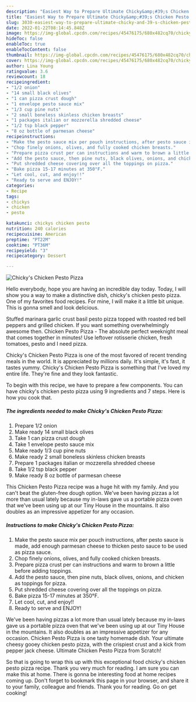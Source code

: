 ```yaml
---
description: "Easiest Way to Prepare Ultimate Chicky&amp;#39;s Chicken Pesto Pizza"
title: "Easiest Way to Prepare Ultimate Chicky&amp;#39;s Chicken Pesto Pizza"
slug: 3030-easiest-way-to-prepare-ultimate-chicky-and-39-s-chicken-pesto-pizza
date: 2022-01-22T08:14:45.848Z
image: https://img-global.cpcdn.com/recipes/45476175/680x482cq70/chickys-chicken-pesto-pizza-recipe-main-photo.jpg
hideToc: false
enableToc: true
enableTocContent: false
thumbnail: https://img-global.cpcdn.com/recipes/45476175/680x482cq70/chickys-chicken-pesto-pizza-recipe-main-photo.jpg
cover: https://img-global.cpcdn.com/recipes/45476175/680x482cq70/chickys-chicken-pesto-pizza-recipe-main-photo.jpg
author: Lina Young
ratingvalue: 3.6
reviewcount: 18
recipeingredient:
- "1/2 onion"
- "14 small black olives"
- "1 can pizza crust dough"
- "1 envelope pesto sauce mix"
- "1/3 cup pine nuts"
- "2 small boneless skinless chicken breasts"
- "1 packages italian or mozzerella shredded cheese"
- "1/2 tsp black pepper"
- "8 oz bottle of parmesan cheese"
recipeinstructions:
- "Make the pesto sauce mix per pouch instructions, after pesto sauce is made, add enough parmesan cheese to thicken pesto sauce to be used as pizza sauce."
- "Chop finely onions, olives, and fully cooked chicken breasts."
- "Prepare pizza crust per can instructions and warm to brown a little before adding toppings."
- "Add the pesto sauce, then pine nuts, black olives, onions, and chicken as toppings for pizza."
- "Put shredded cheese covering over all the toppings on pizza."
- "Bake pizza 15-17 minutes at 350°F."
- "Let cool, cut, and enjoy!!"
- "Ready to serve and ENJOY!"
categories:
- Recipe
tags:
- chickys
- chicken
- pesto

katakunci: chickys chicken pesto 
nutrition: 240 calories
recipecuisine: American
preptime: "PT22M"
cooktime: "PT36M"
recipeyield: "3"
recipecategory: Dessert

---
```



![Chicky&#39;s Chicken Pesto Pizza](https://img-global.cpcdn.com/recipes/45476175/680x482cq70/chickys-chicken-pesto-pizza-recipe-main-photo.jpg)

Hello everybody, hope you are having an incredible day today. Today, I will show you a way to make a distinctive dish, chicky&#39;s chicken pesto pizza. One of my favorites food recipes. For mine, I will make it a little bit unique. This is gonna smell and look delicious.

Stuffed marinara garlic crust basil pesto pizza topped with roasted red bell peppers and grilled chicken. If you want something overwhelmingly awesome then. Chicken Pesto Pizza - The absolute perfect weeknight meal that comes together in minutes! Use leftover rotisserie chicken, fresh tomatoes, pesto and I need pizza.

Chicky&#39;s Chicken Pesto Pizza is one of the most favored of recent trending meals in the world. It is appreciated by millions daily. It's simple, it's fast, it tastes yummy. Chicky&#39;s Chicken Pesto Pizza is something that I've loved my entire life. They're fine and they look fantastic.


To begin with this recipe, we have to prepare a few components. You can have chicky&#39;s chicken pesto pizza using 9 ingredients and 7 steps. Here is how you cook that.

<!--inarticleads1-->

##### The ingredients needed to make Chicky&#39;s Chicken Pesto Pizza:

1. Prepare 1/2 onion
1. Make ready 14 small black olives
1. Take 1 can pizza crust dough
1. Take 1 envelope pesto sauce mix
1. Make ready 1/3 cup pine nuts
1. Make ready 2 small boneless skinless chicken breasts
1. Prepare 1 packages italian or mozzerella shredded cheese
1. Take 1/2 tsp black pepper
1. Make ready 8 oz bottle of parmesan cheese


This Chicken Pesto Pizza recipe was a huge hit with my family. And you can&#39;t beat the gluten-free dough option. We&#39;ve been having pizzas a lot more than usual lately because my in-laws gave us a portable pizza oven that we&#39;ve been using up at our Tiny House in the mountains. It also doubles as an impressive appetizer for any occasion. 

<!--inarticleads2-->

##### Instructions to make Chicky&#39;s Chicken Pesto Pizza:

1. Make the pesto sauce mix per pouch instructions, after pesto sauce is made, add enough parmesan cheese to thicken pesto sauce to be used as pizza sauce.
1. Chop finely onions, olives, and fully cooked chicken breasts.
1. Prepare pizza crust per can instructions and warm to brown a little before adding toppings.
1. Add the pesto sauce, then pine nuts, black olives, onions, and chicken as toppings for pizza.
1. Put shredded cheese covering over all the toppings on pizza.
1. Bake pizza 15-17 minutes at 350°F.
1. Let cool, cut, and enjoy!!
1. Ready to serve and ENJOY!

We&#39;ve been having pizzas a lot more than usual lately because my in-laws gave us a portable pizza oven that we&#39;ve been using up at our Tiny House in the mountains. It also doubles as an impressive appetizer for any occasion. Chicken Pesto Pizza is one tasty homemade dish. Your ultimate cheesy gooey chicken pesto pizza, with the crispiest crust and a kick from pepper jack cheese. Ultimate Chicken Pesto Pizza from Scratch! 

So that is going to wrap this up with this exceptional food chicky&#39;s chicken pesto pizza recipe. Thank you very much for reading. I am sure you can make this at home. There is gonna be interesting food at home recipes coming up. Don't forget to bookmark this page in your browser, and share it to your family, colleague and friends. Thank you for reading. Go on get cooking!
